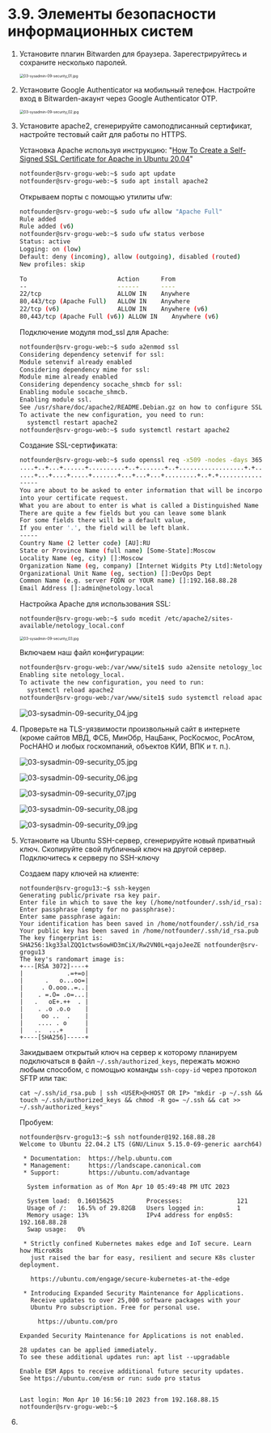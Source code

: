 # 3.9. Элементы безопасности информационных систем

1. Установите плагин Bitwarden для браузера. Зарегестрируйтесь и сохраните несколько паролей.

   <img src="https://github.com/notfounder/devops-netology/blob/main/img/03-sysadmin-09-security_01.jpg?raw=true" alt="03-sysadmin-09-security_01.jpg" style="zoom:50%;" />

1. Установите Google Authenticator на мобильный телефон. Настройте вход в Bitwarden-акаунт через Google Authenticator OTP.

   <img src="https://github.com/notfounder/devops-netology/blob/main/img/03-sysadmin-09-security_02.jpg?raw=true" alt="03-sysadmin-09-security_02.jpg" style="zoom:50%;" />

1. Установите apache2, сгенерируйте самоподписанный сертификат, настройте тестовый сайт для работы по HTTPS.

   Установка Apache используя инструкцию: "[How To Create a Self-Signed SSL Certificate for Apache in Ubuntu 20.04](https://www.digitalocean.com/community/tutorials/how-to-create-a-self-signed-ssl-certificate-for-apache-in-ubuntu-20-04)"

   ```sh
   notfounder@srv-grogu-web:~$ sudo apt update
   notfounder@srv-grogu-web:~$ sudo apt install apache2
   ```

   Открываем порты с помощью утилиты ufw:

   ```sh
   notfounder@srv-grogu-web:~$ sudo ufw allow "Apache Full"
   Rule added
   Rule added (v6)
   notfounder@srv-grogu-web:~$ sudo ufw status verbose
   Status: active
   Logging: on (low)
   Default: deny (incoming), allow (outgoing), disabled (routed)
   New profiles: skip
   
   To                         Action      From
   --                         ------      ----
   22/tcp                     ALLOW IN    Anywhere
   80,443/tcp (Apache Full)   ALLOW IN    Anywhere
   22/tcp (v6)                ALLOW IN    Anywhere (v6)
   80,443/tcp (Apache Full (v6)) ALLOW IN    Anywhere (v6)
   ```

   Подключение модуля mod_ssl для Apache:

   ```sh
   notfounder@srv-grogu-web:~$ sudo a2enmod ssl
   Considering dependency setenvif for ssl:
   Module setenvif already enabled
   Considering dependency mime for ssl:
   Module mime already enabled
   Considering dependency socache_shmcb for ssl:
   Enabling module socache_shmcb.
   Enabling module ssl.
   See /usr/share/doc/apache2/README.Debian.gz on how to configure SSL and create self-signed certificates.
   To activate the new configuration, you need to run:
     systemctl restart apache2
   notfounder@srv-grogu-web:~$ sudo systemctl restart apache2
   ```

   Создание SSL-сертификата:

   ```sh
   notfounder@srv-grogu-web:~$ sudo openssl req -x509 -nodes -days 365 -newkey rsa:2048 -keyout /etc/ssl/private/apache-selfsigned.key -out /etc/ssl/certs/apache-selfsigned.crt
   ....+..+...+......+..........+..+.......+..+..................+.+.....+.+++++++++++++++++++++++++++++++++++++++++++++++++++++++++++++++++*...+......+....+..+++++++++++++++++++++++++++++++++++++++++++++++++++++++++++++++++*..+...........+............+................+.........+.....+.+..+.......+..+..........+.....+.+..+...+............+......+....+...+.....+.........+....+......+...+......+..+....+...+........+....+........+.............+........+....+.....+.............+...+..+.......+...+............+..+.........+..........+.....+.+.....+...+......+......+................+.....+...+.+.....+....+..+...+....+......+......+..............+....+...+..+.............+...+......+.........+.....+.+...+...........+....+..+.+........+....+.....+............+++++++++++++++++++++++++++++++++++++++++++++++++++++++++++++++++
   ....+...+....+.....+.......+...+...+...+.........+..+.+............+..+...+.+..+..........+..+.+......+......+...+.....+.......+..+.+............+..+...+...+.+...+......+..+.......+............+...+..+...+...+..........+..+.+++++++++++++++++++++++++++++++++++++++++++++++++++++++++++++++++*...+.+...+.....+.............................................+.+.........+...+..+.......+.....+++++++++++++++++++++++++++++++++++++++++++++++++++++++++++++++++*...+.......+.....+.......+..+.........+.+....................+...+..........+...+...+..+.........+.+..............+....+..+....+.........+......+........+.+.....+.+.....+...+...+...+....+...............+..+++++++++++++++++++++++++++++++++++++++++++++++++++++++++++++++++
   -----
   You are about to be asked to enter information that will be incorporated
   into your certificate request.
   What you are about to enter is what is called a Distinguished Name or a DN.
   There are quite a few fields but you can leave some blank
   For some fields there will be a default value,
   If you enter '.', the field will be left blank.
   -----
   Country Name (2 letter code) [AU]:RU
   State or Province Name (full name) [Some-State]:Moscow
   Locality Name (eg, city) []:Moscow
   Organization Name (eg, company) [Internet Widgits Pty Ltd]:Netology
   Organizational Unit Name (eg, section) []:DevOps Dept
   Common Name (e.g. server FQDN or YOUR name) []:192.168.88.28
   Email Address []:admin@netology.local
   ```

   Настройка Apache для использования SSL:

   ```
   notfounder@srv-grogu-web:~$ sudo mcedit /etc/apache2/sites-available/netology_local.conf
   ```

   <img src="https://github.com/notfounder/devops-netology/blob/main/img/03-sysadmin-09-security_03.jpg?raw=true" alt="03-sysadmin-09-security_03.jpg" style="zoom:50%;" />

   Включаем наш файл конфигурации:

   ```sh
   notfounder@srv-grogu-web:/var/www/site1$ sudo a2ensite netology_local.conf
   Enabling site netology_local.
   To activate the new configuration, you need to run:
     systemctl reload apache2
   notfounder@srv-grogu-web:/var/www/site1$ sudo systemctl reload apache2
   ```

   ![03-sysadmin-09-security_04.jpg](https://github.com/notfounder/devops-netology/blob/main/img/03-sysadmin-09-security_04.jpg?raw=true)

1. Проверьте на TLS-уязвимости произвольный сайт в интернете (кроме сайтов МВД, ФСБ, МинОбр, НацБанк, РосКосмос, РосАтом, РосНАНО и любых госкомпаний, объектов КИИ, ВПК и т. п.).

   ![03-sysadmin-09-security_05.jpg](https://github.com/notfounder/devops-netology/blob/main/img/03-sysadmin-09-security_05.jpg?raw=true)

   ![03-sysadmin-09-security_06.jpg](https://github.com/notfounder/devops-netology/blob/main/img/03-sysadmin-09-security_06.jpg?raw=true)

   ![03-sysadmin-09-security_07.jpg](https://github.com/notfounder/devops-netology/blob/main/img/03-sysadmin-09-security_07.jpg?raw=true)

   ![03-sysadmin-09-security_08.jpg](https://github.com/notfounder/devops-netology/blob/main/img/03-sysadmin-09-security_08.jpg?raw=true)

   ![03-sysadmin-09-security_09.jpg](https://github.com/notfounder/devops-netology/blob/main/img/03-sysadmin-09-security_09.jpg?raw=true)

1. Установите на Ubuntu SSH-сервер, сгенерируйте новый приватный ключ. Скопируйте свой публичный ключ на другой сервер. Подключитесь к серверу по SSH-ключу

   Создаем пару ключей на клиенте:

   ```
   notfounder@srv-grogu13:~$ ssh-keygen
   Generating public/private rsa key pair.
   Enter file in which to save the key (/home/notfounder/.ssh/id_rsa):
   Enter passphrase (empty for no passphrase):
   Enter same passphrase again:
   Your identification has been saved in /home/notfounder/.ssh/id_rsa
   Your public key has been saved in /home/notfounder/.ssh/id_rsa.pub
   The key fingerprint is:
   SHA256:1kg33alZQQ1ctws6owHD3mCiX/Rw2VN0L+qajoJeeZE notfounder@srv-grogu13
   The key's randomart image is:
   +---[RSA 3072]----+
   |            .=+=o|
   |      .   o...oo=|
   |     . O.ooo..=..|
   |    . =.O= .o=...|
   |   .   oE+.++  . |
   |    . .o .o.o    |
   |     oo ..  .    |
   |    .... . o     |
   |   ..  ...+      |
   +----[SHA256]-----+ 
   ```

   Закидываем открытый ключ на сервер к которому планируем подключаться в файл `~/.ssh/authorized_keys`, пережать можно любым способом, с помощью команды `ssh-copy-id` через протокол SFTP или так: 

   ```
   cat ~/.ssh/id_rsa.pub | ssh <USER>@<HOST OR IP> "mkdir -p ~/.ssh && touch ~/.ssh/authorized_keys && chmod -R go= ~/.ssh && cat >> ~/.ssh/authorized_keys"
   ```

   Пробуем:

   ```
   notfounder@srv-grogu13:~$ ssh notfounder@192.168.88.28
   Welcome to Ubuntu 22.04.2 LTS (GNU/Linux 5.15.0-69-generic aarch64)
   
    * Documentation:  https://help.ubuntu.com
    * Management:     https://landscape.canonical.com
    * Support:        https://ubuntu.com/advantage
   
     System information as of Mon Apr 10 05:49:48 PM UTC 2023
   
     System load:  0.16015625         Processes:               121
     Usage of /:   16.5% of 29.82GB   Users logged in:         1
     Memory usage: 13%                IPv4 address for enp0s5: 192.168.88.28
     Swap usage:   0%
   
    * Strictly confined Kubernetes makes edge and IoT secure. Learn how MicroK8s
      just raised the bar for easy, resilient and secure K8s cluster deployment.
   
      https://ubuntu.com/engage/secure-kubernetes-at-the-edge
   
    * Introducing Expanded Security Maintenance for Applications.
      Receive updates to over 25,000 software packages with your
      Ubuntu Pro subscription. Free for personal use.
   
        https://ubuntu.com/pro
   
   Expanded Security Maintenance for Applications is not enabled.
   
   28 updates can be applied immediately.
   To see these additional updates run: apt list --upgradable
   
   Enable ESM Apps to receive additional future security updates.
   See https://ubuntu.com/esm or run: sudo pro status
   
   
   Last login: Mon Apr 10 16:56:10 2023 from 192.168.88.15
   notfounder@srv-grogu-web:~$ 
   ```

1. 

   
